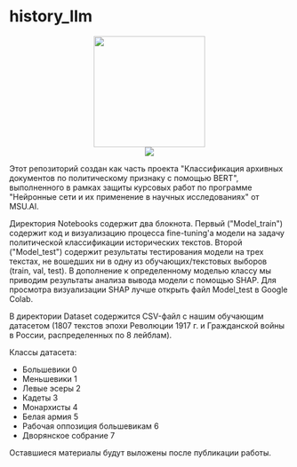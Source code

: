 # history_llm



<div id="header" align="center">
  <img src="https://media.giphy.com/media/WIQ0N0OUvei1OW1h9Z/giphy.gif" width="200"/>
</div>


<div id="badges" align="center">
 <a href="https://msu.ai/library">
    <img src="https://thumb.tildacdn.com/tild3131-6166-4632-a531-373838636130/-/resize/254x/-/format/webp/MSUAI_2.png" >
  </a>
</div>

Этот репозиторий создан как часть проекта "Классификация архивных документов по политическому признаку с помощью BERT", выполненного в рамках защиты курсовых работ по программе "Нейронные сети и их применение в научных исследованиях" от MSU.AI.

Директория Notebooks содержит два блокнота. Первый ("Model_train") содержит код и визуализацию процесса fine-tuning'a модели на задачу политической классификации исторических текстов. Второй ("Model_test") содержит результаты тестирования модели на трех текстах, не вошедших ни в одну из обучающих/текстовых выборов (train, val, test). В дополнение к определенному моделью классу мы приводим результаты анализа вывода модели с помощью SHAP. Для просмотра визуализации SHAP лучше открыть файл Model_test в Google Colab.

В директории Dataset содержится CSV-файл с нашим обучающим датасетом (1807 текстов эпохи Революции 1917 г. и Гражданской войны в России, распределенных по 8 лейблам).

Классы датасета:

* Большевики 0
* Меньшевики 1
* Левые эсеры 2
* Кадеты 3
* Монархисты 4
* Белая армия 5
* Рабочая оппозиция большевикам 6
* Дворянское собрание 7
 
Оставшиеся материалы будут выложены после публикации работы.
